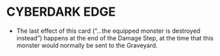 
# CYBERDARK EDGE

*   The last effect of this card (“…the equipped monster is destroyed instead”) happens at the end of the Damage Step, at the time that this monster would normally be sent to the Graveyard.

  